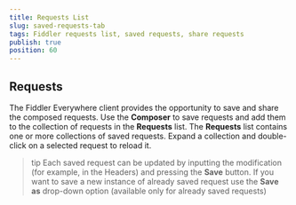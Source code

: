 ```yaml
---
title: Requests List
slug: saved-requests-tab
tags: Fiddler requests list, saved requests, share requests
publish: true
position: 60
---
```


## Requests

The Fiddler Everywhere client provides the opportunity to save and share the composed requests. Use the __Composer__  to save requests and add them to the collection of requests in the __Requests__ list. The __Requests__  list contains one or more collections of saved requests. Expand a collection and double-click on a selected request to reload it.

>tip Each saved request can be updated by inputting the modification (for example, in the Headers) and pressing the __Save__ button. If you want to save a new instance of already saved request use the __Save as__ drop-down option (available only for already saved requests)


